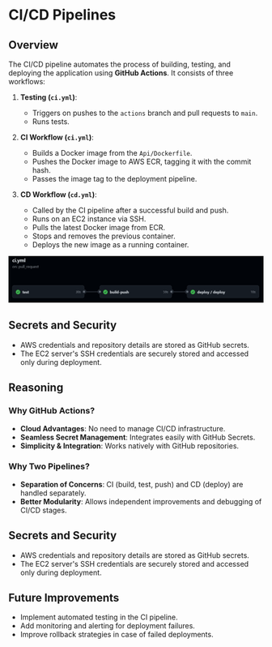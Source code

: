 # CI/CD Pipelines

## Overview
The CI/CD pipeline automates the process of building, testing, and deploying the application using **GitHub Actions**. It consists of three workflows:
1. **Testing (`ci.yml`)**:
   - Triggers on pushes to the `actions` branch and pull requests to `main`.
   - Runs tests.

2. **CI Workflow (`ci.yml`)**: 
   - Builds a Docker image from the `Api/Dockerfile`.
   - Pushes the Docker image to AWS ECR, tagging it with the commit hash.
   - Passes the image tag to the deployment pipeline.

3. **CD Workflow (`cd.yml`)**:
   - Called by the CI pipeline after a successful build and push.
   - Runs on an EC2 instance via SSH.
   - Pulls the latest Docker image from ECR.
   - Stops and removes the previous container.
   - Deploys the new image as a running container.

   
![Workflows of CI-CD](../diagrams/ci_cd.png)
## Secrets and Security
- AWS credentials and repository details are stored as GitHub secrets.
- The EC2 server's SSH credentials are securely stored and accessed only during deployment.

## Reasoning
### Why GitHub Actions?
- **Cloud Advantages**: No need to manage CI/CD infrastructure.
- **Seamless Secret Management**: Integrates easily with GitHub Secrets.
- **Simplicity & Integration**: Works natively with GitHub repositories.

### Why Two Pipelines?
- **Separation of Concerns**: CI (build, test, push) and CD (deploy) are handled separately.
- **Better Modularity**: Allows independent improvements and debugging of CI/CD stages.

## Secrets and Security
- AWS credentials and repository details are stored as GitHub secrets.
- The EC2 server's SSH credentials are securely stored and accessed only during deployment.

## Future Improvements
- Implement automated testing in the CI pipeline.
- Add monitoring and alerting for deployment failures.
- Improve rollback strategies in case of failed deployments.
